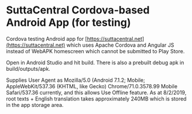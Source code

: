 # SuttaCentral Cordova-based Android App (for testing)

Cordova testing Android app for [https://suttacentral.net](https://suttacentral.net) which uses Apache Cordova and Angular JS instead of WebAPK homescreen which cannot be submitted to Play Store.

Open in Android Studio and hit build. There is also a prebuilt debug apk in build/outputs/apk.

Supplies User Agent as Mozilla/5.0 (Android 7.1.2; Mobile; AppleWebKit/537.36 (KHTML, like Gecko) Chrome/71.0.3578.99 Mobile Safari/537.36 currently, and this allows Use Offline feature. As at 8/2/2019, root texts + English translation takes approximately 240MB which is stored in the app storage area.
